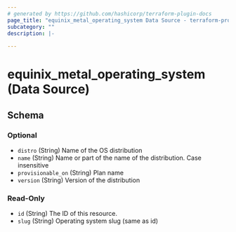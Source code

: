 ```yaml
---
# generated by https://github.com/hashicorp/terraform-plugin-docs
page_title: "equinix_metal_operating_system Data Source - terraform-provider-equinix"
subcategory: ""
description: |-
  
---
```


# equinix_metal_operating_system (Data Source)





<!-- schema generated by tfplugindocs -->
## Schema

### Optional

- `distro` (String) Name of the OS distribution
- `name` (String) Name or part of the name of the distribution. Case insensitive
- `provisionable_on` (String) Plan name
- `version` (String) Version of the distribution

### Read-Only

- `id` (String) The ID of this resource.
- `slug` (String) Operating system slug (same as id)
